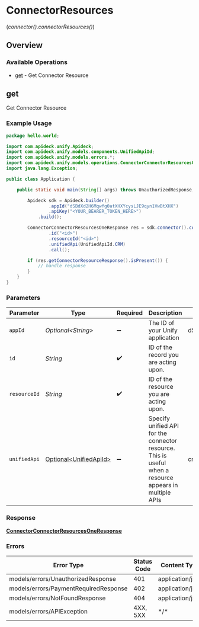 # ConnectorResources
(*connector().connectorResources()*)

## Overview

### Available Operations

* [get](#get) - Get Connector Resource

## get

Get Connector Resource

### Example Usage

```java
package hello.world;

import com.apideck.unify.Apideck;
import com.apideck.unify.models.components.UnifiedApiId;
import com.apideck.unify.models.errors.*;
import com.apideck.unify.models.operations.ConnectorConnectorResourcesOneResponse;
import java.lang.Exception;

public class Application {

    public static void main(String[] args) throws UnauthorizedResponse, PaymentRequiredResponse, NotFoundResponse, Exception {

        Apideck sdk = Apideck.builder()
                .appId("dSBdXd2H6Mqwfg0atXHXYcysLJE9qyn1VwBtXHX")
                .apiKey("<YOUR_BEARER_TOKEN_HERE>")
            .build();

        ConnectorConnectorResourcesOneResponse res = sdk.connector().connectorResources().get()
                .id("<id>")
                .resourceId("<id>")
                .unifiedApi(UnifiedApiId.CRM)
                .call();

        if (res.getConnectorResourceResponse().isPresent()) {
            // handle response
        }
    }
}
```

### Parameters

| Parameter                                                                                               | Type                                                                                                    | Required                                                                                                | Description                                                                                             | Example                                                                                                 |
| ------------------------------------------------------------------------------------------------------- | ------------------------------------------------------------------------------------------------------- | ------------------------------------------------------------------------------------------------------- | ------------------------------------------------------------------------------------------------------- | ------------------------------------------------------------------------------------------------------- |
| `appId`                                                                                                 | *Optional\<String>*                                                                                     | :heavy_minus_sign:                                                                                      | The ID of your Unify application                                                                        | dSBdXd2H6Mqwfg0atXHXYcysLJE9qyn1VwBtXHX                                                                 |
| `id`                                                                                                    | *String*                                                                                                | :heavy_check_mark:                                                                                      | ID of the record you are acting upon.                                                                   |                                                                                                         |
| `resourceId`                                                                                            | *String*                                                                                                | :heavy_check_mark:                                                                                      | ID of the resource you are acting upon.                                                                 |                                                                                                         |
| `unifiedApi`                                                                                            | [Optional\<UnifiedApiId>](../../models/components/UnifiedApiId.md)                                      | :heavy_minus_sign:                                                                                      | Specify unified API for the connector resource. This is useful when a resource appears in multiple APIs | crm                                                                                                     |

### Response

**[ConnectorConnectorResourcesOneResponse](../../models/operations/ConnectorConnectorResourcesOneResponse.md)**

### Errors

| Error Type                            | Status Code                           | Content Type                          |
| ------------------------------------- | ------------------------------------- | ------------------------------------- |
| models/errors/UnauthorizedResponse    | 401                                   | application/json                      |
| models/errors/PaymentRequiredResponse | 402                                   | application/json                      |
| models/errors/NotFoundResponse        | 404                                   | application/json                      |
| models/errors/APIException            | 4XX, 5XX                              | \*/\*                                 |